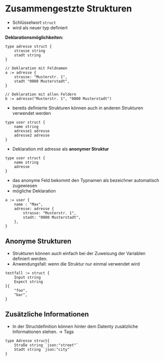 # Zusammengestzte Strukturen

- Schlüsselwort `struct`
- wird als neuer typ definiert

**Deklarationsmöglichkeiten:**

```
type adresse struct {
    strasse string
    stadt string
}
```

```
// Deklaration mit Feldnamen
a := adresse {
    strasse: "Musterstr. 1",
    stadt "0000 Musterstadt",
}
```

```
// Deklaration mit allen Feldern
b := adresse("Musterstr. 1", "0000 Musterstadt")
```

- bereits definierte Strukturen können auch in anderen Strukturen verwendet werden
```
type user struct {
    name string
    adresse1 adresse
    adresse2 adresse
}
```

- Deklaration mit adresse als **anonymer Struktur**
```
type user struct {
    name string
    adresse
}
```

- das anonyme Feld bekommt den Typnamen als bezeichner automatisch zugewiesen
- mögliche Deklaration

```
a := user {
    name : "Max",
    adresse: adresse {
        strasse: "Musterstr. 1",
        stadt: "0000 Musterstadt",
    },
}
```

## Anonyme Strukturen

- Strukturen können auch einfach bei der Zuweisung der Variablen definiert werden.
- Anwendungsfall: wenn die Struktur nur einmal verwendet wird

```
testfall := struct {
    Input string
    Expect string
}{
    "foo",
    "bar",
}
```

## Zusätzliche Informationen

- In der Structdefinition können hinter dem Datenty zusätzliche Informationen stehen. -> Tags
```
type Adresse struct{
    Straße string `json:"street"`
    Stadt string `json:"city"`
}
```